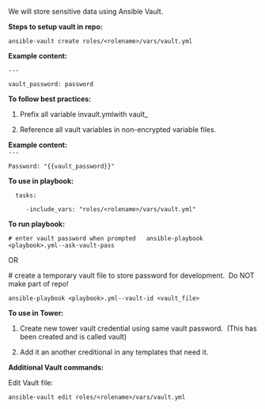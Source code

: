 We will store sensitive data using Ansible Vault.



**Steps to setup vault in repo:**

`ansible-vault create roles/<rolename>/vars/vault.yml`



**Example content:**

`---`

`vault_password: password`





**To follow best practices:**

1. Prefix all variable invault.ymlwith vault\_

2. Reference all vault variables in non-encrypted variable files.



**Example content:**  
`---`

`Password: "{{vault_password}}"`



**To use in playbook:**

`  tasks:`

`     -include_vars: "roles/<rolename>/vars/vault.yml"`



**To run playbook:**

`# enter vault password when prompted  
 ansible-playbook <playbook>.yml--ask-vault-pass  `



OR

\# create a temporary vault file to store password for development.  Do NOT make part of repo!

`ansible-playbook <playbook>.yml--vault-id <vault_file>`





**To use in Tower:**

1. Create new tower vault credential using same vault password.  \(This has been created and is called vault\)

2. Add it an another creditional in any templates that need it.



**Additional Vault commands:**

Edit Vault file:

`ansible-vault edit roles/<rolename>/vars/vault.yml`

